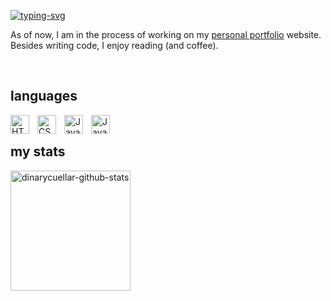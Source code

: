 <a href="https://git.io/typing-svg"><img alt="typing-svg" src="https://readme-typing-svg.demolab.com?font=Lexend+Code&pause=1000&color=64FFDA&width=435&lines=howdy%2C+dinary+cuellar+here."/></a>
<p>
As of now, I am in the process of working on my <a href="https://github.com/dinarycuellar/personal_website" target="_blank">personal portfolio</a> website. Besides writing code, I enjoy reading (and coffee).
</p>
<br>

## languages
<img align="left" alt="HTML" width="30px" style="padding-right:10px;" src="https://cdn.jsdelivr.net/gh/devicons/devicon/icons/html5/html5-plain-wordmark.svg"/>
<img align="left" alt="CSS" width="30px" style="padding-right:10px;" src="https://cdn.jsdelivr.net/gh/devicons/devicon/icons/css3/css3-plain-wordmark.svg"/>
<img align="left" alt="Java" width="30px" style="padding-right:10px;" src="https://cdn.jsdelivr.net/gh/devicons/devicon/icons/java/java-original-wordmark.svg"/>
<img align="left" alt="JavaScript" width="30px" style="padding-right:10px;" src="https://cdn.jsdelivr.net/gh/devicons/devicon/icons/javascript/javascript-plain.svg" />
<br>

## my stats
<a href="https://github.com/anuraghazra/github-readme-stats"><img alt="dinarycuellar-github-stats" src="https://github-readme-stats.vercel.app/api?username=dinarycuellar&show_icons=true&theme=gotham&title_color=64FFDA&icon_color=FFF" height="192px"></a>
